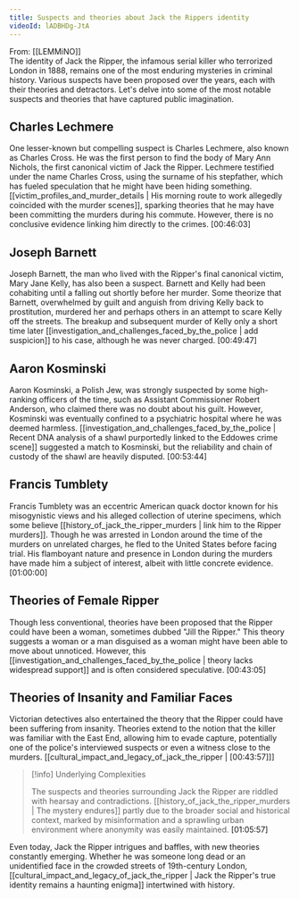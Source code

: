 ```yaml
---
title: Suspects and theories about Jack the Rippers identity
videoId: lADBHDg-JtA
---
```


From: [[LEMMiNO]] <br/> 
The identity of Jack the Ripper, the infamous serial killer who terrorized London in 1888, remains one of the most enduring mysteries in criminal history. Various suspects have been proposed over the years, each with their theories and detractors. Let's delve into some of the most notable suspects and theories that have captured public imagination.

## Charles Lechmere

One lesser-known but compelling suspect is Charles Lechmere, also known as Charles Cross. He was the first person to find the body of Mary Ann Nichols, the first canonical victim of Jack the Ripper. Lechmere testified under the name Charles Cross, using the surname of his stepfather, which has fueled speculation that he might have been hiding something. [[victim_profiles_and_murder_details | His morning route to work allegedly coincided with the murder scenes]], sparking theories that he may have been committing the murders during his commute. However, there is no conclusive evidence linking him directly to the crimes. <a class="yt-timestamp" data-t="00:46:03">[00:46:03]</a>

## Joseph Barnett

Joseph Barnett, the man who lived with the Ripper's final canonical victim, Mary Jane Kelly, has also been a suspect. Barnett and Kelly had been cohabiting until a falling out shortly before her murder. Some theorize that Barnett, overwhelmed by guilt and anguish from driving Kelly back to prostitution, murdered her and perhaps others in an attempt to scare Kelly off the streets. The breakup and subsequent murder of Kelly only a short time later [[investigation_and_challenges_faced_by_the_police | add suspicion]] to his case, although he was never charged. <a class="yt-timestamp" data-t="00:49:47">[00:49:47]</a>

## Aaron Kosminski

Aaron Kosminski, a Polish Jew, was strongly suspected by some high-ranking officers of the time, such as Assistant Commissioner Robert Anderson, who claimed there was no doubt about his guilt. However, Kosminski was eventually confined to a psychiatric hospital where he was deemed harmless. [[investigation_and_challenges_faced_by_the_police | Recent DNA analysis of a shawl purportedly linked to the Eddowes crime scene]] suggested a match to Kosminski, but the reliability and chain of custody of the shawl are heavily disputed. <a class="yt-timestamp" data-t="00:53:44">[00:53:44]</a>

## Francis Tumblety

Francis Tumblety was an eccentric American quack doctor known for his misogynistic views and his alleged collection of uterine specimens, which some believe [[history_of_jack_the_ripper_murders | link him to the Ripper murders]]. Though he was arrested in London around the time of the murders on unrelated charges, he fled to the United States before facing trial. His flamboyant nature and presence in London during the murders have made him a subject of interest, albeit with little concrete evidence. <a class="yt-timestamp" data-t="01:00:00">[01:00:00]</a>

## Theories of Female Ripper

Though less conventional, theories have been proposed that the Ripper could have been a woman, sometimes dubbed "Jill the Ripper." This theory suggests a woman or a man disguised as a woman might have been able to move about unnoticed. However, this [[investigation_and_challenges_faced_by_the_police | theory lacks widespread support]] and is often considered speculative. <a class="yt-timestamp" data-t="00:43:05">[00:43:05]</a>

## Theories of Insanity and Familiar Faces

Victorian detectives also entertained the theory that the Ripper could have been suffering from insanity. Theories extend to the notion that the killer was familiar with the East End, allowing him to evade capture, potentially one of the police's interviewed suspects or even a witness close to the murders. [[cultural_impact_and_legacy_of_jack_the_ripper | <a class="yt-timestamp" data-t="00:43:57">[00:43:57]</a>]]

> [!info] Underlying Complexities
>
> The suspects and theories surrounding Jack the Ripper are riddled with hearsay and contradictions. [[history_of_jack_the_ripper_murders | The mystery endures]] partly due to the broader social and historical context, marked by misinformation and a sprawling urban environment where anonymity was easily maintained. <a class="yt-timestamp" data-t="01:05:57">[01:05:57]</a>

Even today, Jack the Ripper intrigues and baffles, with new theories constantly emerging. Whether he was someone long dead or an unidentified face in the crowded streets of 19th-century London, [[cultural_impact_and_legacy_of_jack_the_ripper | Jack the Ripper's true identity remains a haunting enigma]] intertwined with history.